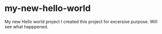 # my-new-hello-world
My new Hello world project
I created this project for excersise purpose. Will see what happpened.
